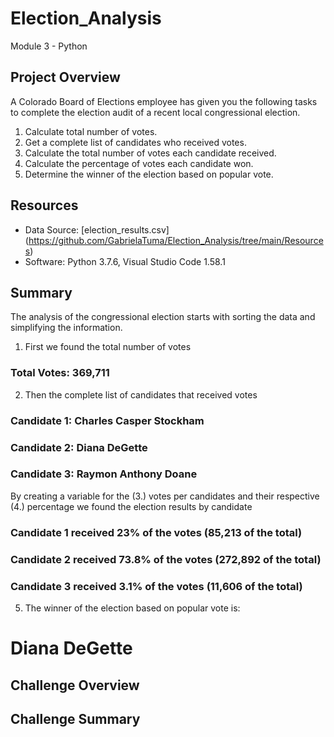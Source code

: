 # Election_Analysis
Module 3 - Python

## Project Overview
A Colorado Board of Elections employee has given you the following tasks to complete the election audit of a recent local congressional election. 

1. Calculate total number of votes.
2. Get a complete list of candidates who received votes.
3. Calculate the total number of votes each candidate received.
4. Calculate the percentage of votes each candidate won. 
5. Determine the winner of the election based on popular vote.

## Resources 

- Data Source: [election_results.csv] (https://github.com/GabrielaTuma/Election_Analysis/tree/main/Resources)
- Software: Python 3.7.6, Visual Studio Code 1.58.1

## Summary 
The analysis of the congressional election starts with sorting the data and simplifying the information. 

1. First we found the total number of votes 
### Total Votes: 369,711 

2. Then the complete list of candidates that received votes 
### Candidate 1: Charles Casper Stockham
### Candidate 2: Diana DeGette
### Candidate 3: Raymon Anthony Doane

By creating a variable for the (3.) votes per candidates and their respective (4.) percentage we found the election results by candidate 
### Candidate 1 received 23% of the votes (85,213 of the total)
### Candidate 2 received 73.8% of the votes (272,892 of the total)
### Candidate 3 received 3.1% of the votes (11,606 of the total)

5. The winner of the election based on popular vote is:
# Diana DeGette

## Challenge Overview

## Challenge Summary 



